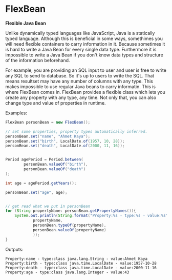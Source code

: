 # FlexBean
**Flexible Java Bean**

Unlike dynamically typed languages like JavaScript, Java is a statically typed language.
Although this is beneficial in some ways, somethimes you will need flexible containers to carry information in it.
Because sometimes it is hard to write a Java Bean for every single data type.
Furthermore it is impossible to write a Java Bean if you don't know data types and structure of the information beforehand.

For example, you are providing an SQL input to user and user is free to write any SQL to send to database.
So it's up to users to write the SQL. That means resultset may have any number of columns with any type. This makes impossible to use regular Java beans to carry informatin. This is where FlexBean comes in. FlexBean provides a flexible class which lets you create any property with any type, any time. Not only that, you can also change type and value of properties in runtime.

Examples:

```java
FlexBean personBean = new FlexBean();

// set some properties, property types automatically inferred.
personBean.set("name", "Ahmet Kaya");
personBean.set("birth", LocalDate.of(1957, 10, 28));
personBean.set("death", LocalDate.of(2000, 11, 16));


Period agePeriod = Period.between(
        personBean.valueOf("birth"),
        personBean.valueOf("death")
);

int age = agePeriod.getYears();

personBean.set("age", age);


// get read what we put in personBean
for (String propertyName: personBean.getPropertyNames()){
    System.out.println(String.format("Property:%s - type:%s - value:%s",
            propertyName,
            personBean.typeOf(propertyName),
            personBean.valueOf(propertyName)
            ));
}
```

Outputs:

    Property:name - type:class java.lang.String - value:Ahmet Kaya
    Property:birth - type:class java.time.LocalDate - value:1957-10-28
    Property:death - type:class java.time.LocalDate - value:2000-11-16
    Property:age - type:class java.lang.Integer - value:43

